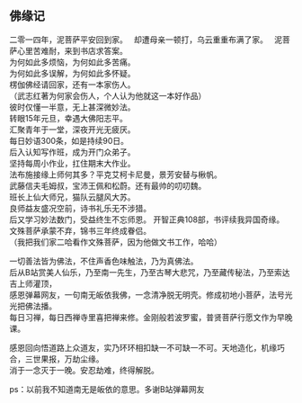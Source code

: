 ## 佛缘记

二零一四年，泥菩萨平安回到家。      
却遭母亲一顿打，乌云重重布满了家。      
泥菩萨心里苦难耐，来到书店求答案。        
为何如此多烦恼，为何如此多苦痛。    
为何如此多误解，为何如此多怀疑。  
楞伽佛经请回家，还有一本家伤人。  
（武志红著为何家会伤人，个人认为他就这一本好作品）  
彼时仅懂一半意，无上甚深微妙法。  
转眼15年元旦，幸遇大佛阳志平。  
汇聚青年于一堂，深夜开光无疲厌。  
每日妙语300条，如是持续90日。  
后入认知写作班，成为开门众弟子。  
坚持每周小作业，扛住期末大作业。    
法布施接缘上师何其多？平克艾柯卡尼曼，景芳安替与楸帆。  
武藤信夫毛姆叔，宝沛王佩和松蔚。还有最帅的叨叨魏。  
班长上仙大师兄，猫队云腿风大苏。    
良师益友盛况空前，诗书礼乐无不涉猎。  
后又学习妙法数门，受益终生不忘师恩。
开智正典108部，书评续我异国奇缘。  
文殊菩萨承蒙不弃，锦书三年终成眷侣。  
（我把我们家二哈看作文殊菩萨，因为他做文书工作，哈哈）  

一切善法皆为佛法，不住声香色味触法，乃为真佛法。  
后从B站赏美人仙乐，乃至南一先生，乃至古琴大悲咒，乃至藏传秘法，乃至索达吉上师灌顶，  
感恩弹幕网友，一句南无皈依我佛，一念清净脱无明壳。修成初地小菩萨，法号光光把佛法播。  
每日习禅，每日西禅寺里喜把禅来修。金刚般若波罗蜜，普贤菩萨行愿文作为早晚课。  

感恩回向悟道路上众道友，实乃环环相扣缺一不可缺一不可。天地造化，机缘巧合，三世果报，万劫尘缘。  
消于一念灭于一晚。安忍劫难，终得解脱。  

ps：以前我不知道南无是皈依的意思。多谢B站弹幕网友  

